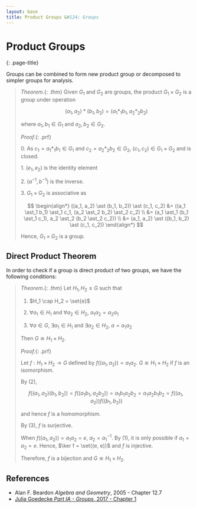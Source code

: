 ```yaml
---
layout: base
title: Product Groups &#124; Groups
---
```


# Product Groups
{: .page-title}

Groups can be combined to form new product group or decomposed to simpler groups for analysis.

> *Theorem.*{: .thm}
> Given $G_1$ and $G_2$ are groups, the product $G_1 \times G_2$ is a group under operation
>
> $$
  (a_1, a_2) \ast (b_1, b_2) = (a_1 \ast_1 b_1, a_2 \ast_2 b_2)
  $$
>
> where $a_1, b_1 \in G_1$ and $a_2, b_2 \in G_2$.
>
> *Proof.*{: .prf}
>
> 0\. As $c_1 = a_1 \ast_1 b_1 \in G_1$ and $c_2 = a_2 \ast_2 b_2 \in G_2$, $(c_1, c_2) \in G_1 \times G_2$ and is closed.
>
> 1\. $(e_1, e_2)$ is the identity element
>
> 2\. $(a^{-1}, b^{-1})$ is the inverse.
>
> 3\. $G_1 \times G_2$ is associative as
>
> $$
  \begin{align*}
  ((a_1, a_2) \ast (b_1, b_2)) \ast (c_1, c_2) &= ((a_1 \ast_1 b_1) \ast_1 c_1, (a_2 \ast_2 b_2) \ast_2 c_2) \\
  &= (a_1 \ast_1 (b_1 \ast_1 c_1), a_2 \ast_2 (b_2 \ast_2 c_2)) \\
  &= (a_1, a_2) \ast ((b_1, b_2) \ast (c_1, c_2))
  \end{align*}
  $$
>
> Hence, $G_1 \times G_2$ is a group.

## Direct Product Theorem

In order to check if a group is direct product of two groups, we have the following conditions:

> *Theorem.*{: .thm}
> Let $H_1, H_2 \le G$ such that
>
> 1. $H_1 \cap H_2 = \set{e}$
>
> 2. $\forall a_1 \in H_1$ and $\forall a_2 \in H_2$, $a_1a_2 = a_2a_1$
>
> 3. $\forall a \in G$, $\exists a_1 \in H_1$ and $\exists a_2 \in H_2$, $a = a_1a_2$
>
> Then $G \cong H_1 \times H_2$.
>
> *Proof.*{: .prf}
>
> Let $f: H_1 \times H_2 \to G$ defined by $f((a_1, a_2)) = a_1a_2$. $G \cong H_1 \times H_2$ if $f$ is an isomorphism.
>
> By (2),
>
> $$
  f((a_1, a_2)(b_1, b_2)) = f((a_1b_1, a_2b_2)) = a_1b_1a_2b_2 = a_1a_2b_1b_2 = f((a_1, a_2))f((b_1, b_2))
  $$
>
> and hence $f$ is a homomorphism.
>
> By (3), $f$ is surjective.
>
> When $f((a_1, a_2)) = a_1a_2 = e$, $a_2 = a_1^{-1}$. By (1), it is only possible if $a_1 = a_2 = e$. Hence, $\ker f = \set{(e, e)}$ and $f$ is injective.
>
> Therefore, $f$ is a bijection and $G \cong H_1 \times H_2$.

## References

* Alan F. Beardon _Algebra and Geometry_, 2005 - Chapter 12.7
* [Julia Goedecke _Part IA - Groups_, 2017 - Chapter 1](https://www.julia-goedecke.de/pdf/GroupsNotes.pdf)
